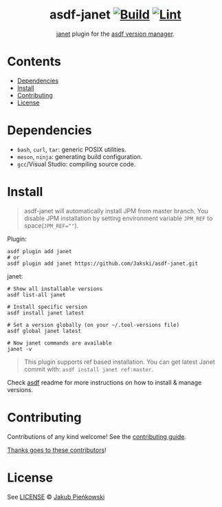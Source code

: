 <div align="center">

# asdf-janet [![Build](https://github.com/Jakski/asdf-janet/actions/workflows/build.yml/badge.svg)](https://github.com/Jakski/asdf-janet/actions/workflows/build.yml) [![Lint](https://github.com/Jakski/asdf-janet/actions/workflows/lint.yml/badge.svg)](https://github.com/Jakski/asdf-janet/actions/workflows/lint.yml)


[janet](https://janet-lang.org/docs/index.html) plugin for the [asdf version manager](https://asdf-vm.com).

</div>

# Contents

- [Dependencies](#dependencies)
- [Install](#install)
- [Contributing](#contributing)
- [License](#license)

# Dependencies

- `bash`, `curl`, `tar`: generic POSIX utilities.
- `meson`, `ninja`: generating build configuration.
- `gcc`/Visual Studio: compiling source code.

# Install

> asdf-janet will automatically install JPM from master branch. You disable JPM installation by setting environment variable `JPM_REF` to space(`JPM_REF=""`).

Plugin:

```shell
asdf plugin add janet
# or
asdf plugin add janet https://github.com/Jakski/asdf-janet.git
```

janet:

```shell
# Show all installable versions
asdf list-all janet

# Install specific version
asdf install janet latest

# Set a version globally (on your ~/.tool-versions file)
asdf global janet latest

# Now janet commands are available
janet -v
```

> This plugin supports ref based installation. You can get latest Janet commit with: `asdf install janet ref:master`.

Check [asdf](https://github.com/asdf-vm/asdf) readme for more instructions on how to
install & manage versions.

# Contributing

Contributions of any kind welcome! See the [contributing guide](contributing.md).

[Thanks goes to these contributors](https://github.com/Jakski/asdf-janet/graphs/contributors)!

# License

See [LICENSE](LICENSE) © [Jakub Pieńkowski](https://github.com/Jakski/)
